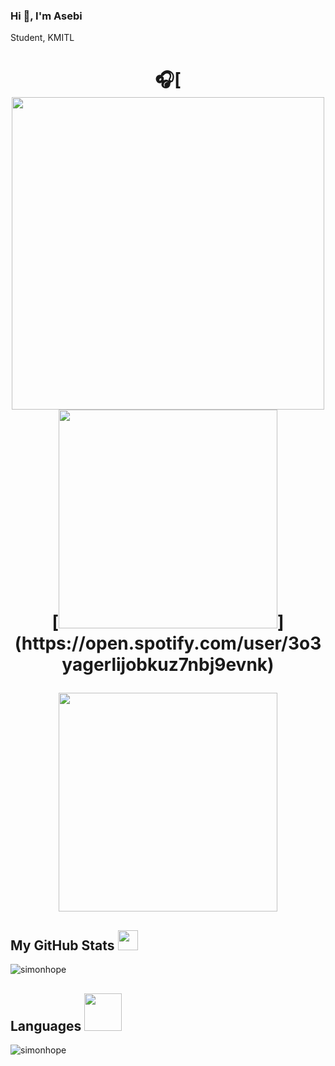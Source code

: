 ### Hi 👋, I'm Asebi
Student, KMITL

<h1 align="center">🎧[<img src="https://spotify-status-kappa.vercel.app/api/run-spotify-status" width="500"</h1>
[<img src="https://spotify-status-kappa.vercel.app/api/run-spotify-status" width="350" />](https://open.spotify.com/user/3o3yagerlijobkuz7nbj9evnk)
 
<a href="https://open.spotify.com/user/3o3yagerlijobkuz7nbj9evnk"><img src="https://spotify-status-kappa.vercel.app/api/run-spotify-status" width="350"></a>
 
<h2 > My GitHub Stats <img src='https://media1.giphy.com/media/du3J3cXyzhj75IOgvA/giphy.gif?cid=ecf05e47x2g034i9pzwtzzsd3xgg2w9nr94t4tflbbgo3008&rid=giphy.gif' width='32px'> </h2>

<p><img align="center" src="https://github-readme-stats.vercel.app/api?username=simonhope&show_icons=true&theme=dark&locale=en" alt="simonhope" /></p>

<h2 > Languages  <img src='https://i.pinimg.com/originals/e4/26/70/e426702edf874b181aced1e2fa5c6cde.gif' width='60px'> </h2>

<p><img align="center" src="https://github-readme-stats.vercel.app/api/top-langs?username=ussnllmn&show_icons=true&theme=dark&locale=en&layout=compact" alt="simonhope" /></p>
